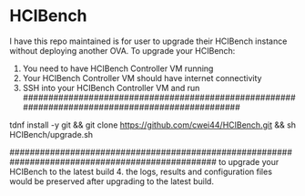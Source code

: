 # HCIBench
I have this repo maintained is for user to upgrade their HCIBench instance without deploying another OVA.
To upgrade your HCIBench:
  1. You need to have HCIBench Controller VM running
  2. Your HCIBench Controller VM should have internet connectivity
  3. SSH into your HCIBench Controller VM and run 
  #################################################################################################
  
  tdnf install -y git && git clone https://github.com/cwei44/HCIBench.git && sh HCIBench/upgrade.sh
  
  #################################################################################################
  to upgrade your HCIBench to the latest build
  4. the logs, results and configuration files would be preserved after upgrading to the latest build.
